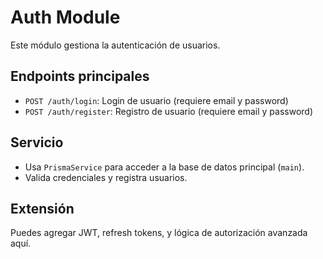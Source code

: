 # Auth Module

Este módulo gestiona la autenticación de usuarios.

## Endpoints principales
- `POST /auth/login`: Login de usuario (requiere email y password)
- `POST /auth/register`: Registro de usuario (requiere email y password)

## Servicio
- Usa `PrismaService` para acceder a la base de datos principal (`main`).
- Valida credenciales y registra usuarios.

## Extensión
Puedes agregar JWT, refresh tokens, y lógica de autorización avanzada aquí.
